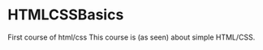 HTMLCSSBasics
=============

First course of html/css
This course is (as seen) about simple HTML/CSS.
